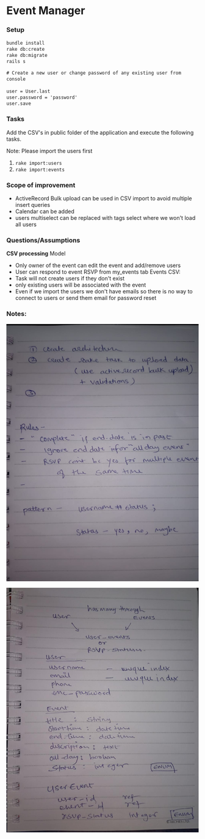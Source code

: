 # Event Manager

### Setup

```
bundle install
rake db:create
rake db:migrate
rails s
```

```
# Create a new user or change password of any existing user from console

user = User.last
user.password = 'password'
user.save
```

### Tasks
Add the CSV's in public folder of the application and execute the following tasks.

Note: Please import the users first

1. `rake import:users`
2. `rake import:events`

### Scope of improvement
- ActiveRecord Bulk upload can be used in CSV import to avoid multiple insert queries
- Calendar can be added
- users multiselect can be replaced with tags select where we won't load all users

### Questions/Assumptions
**CSV processing**
Model
  - Only owner of the event can edit the event and add/remove users
  - User can respond to event RSVP from my_events tab
Events CSV:
  - Task will not create users if they don't exist
  - only existing users will be associated with the event
  - Even if we import the users we don't have emails so there is no way to connect to users or send them email for password reset

### Notes:
![notes](notes-1.jpeg)

![notes](notes-2.jpeg)
